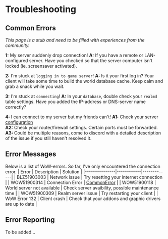 # Troubleshooting
## Common Errors
*This page is a stub and need to be filled with experiences from the community.*

**1:** My server suddenly drop connection!
**A:** If you have a remote or LAN-configured server. Have you checked so that the server computer isn't locked (ie. screensaver activated).

**2:** I'm stuck at `logging in to game server`!
**A:** Is it your first log in? Your client will take some time to build the world database cache. Keep calm and grab a snack while you wait.

**3:** I'm stuck at `connecting`!
**A:** In your `database`, double check your `realmd` table settings. Have you added the IP-address or DNS-server name correctly?

**4:** I can connect to my server but my friends can't!
**A1:** Check your server [configuration](https://akorax.github.io/docs/#/_pages/Setup3)  
**A2:** Check your router/firewall settings. Certain ports must be forwarded. 
**A3:** Could be multiple reasons, come to discord with a detailed description of the issue if you still haven't resolved it.
## Error Messages
Below is a list of WoW-errors. So far, I've only encountered the connection error.
| Error         | Description    | Solution |
|---------------|------------|-------------|
| BLZ51903003 | Network issue    | Try resetting your internet connection  |
| WOW51900314 | Connection Error | [CommonError](.._pages/T_CommonErrors)  |
| WOW51900118 | World server not available | Check server avaibility, possible maintenance time  |
| WOW51900309 | Realm server issue | Try restarting your client  |
| WoW Error 132 | Client crash   | Check that your addons and graphic drivers are up to date |
 ## Error Reporting
To be added...
